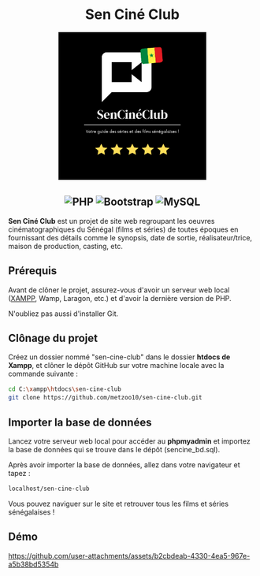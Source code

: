 <h1 align="center">Sen Ciné Club</h1>
<p align="center">
  <img src="images/logos/logo-projet.png" alt="Logo du site - Sen Ciné Club" width="300">
</p>
<h2 align="center">
  <img src="https://img.shields.io/badge/php-%23777BB4.svg?style=for-the-badge&logo=php&logoColor=white" alt="PHP">
  <img src="https://img.shields.io/badge/bootstrap-%238511FA.svg?style=for-the-badge&logo=bootstrap&logoColor=white" alt="Bootstrap">
  <img src="https://img.shields.io/badge/mysql-4479A1.svg?style=for-the-badge&logo=mysql&logoColor=white" alt="MySQL">
</h2>
<p><b>Sen Ciné Club</b> est un projet de site web regroupant les oeuvres cinématographiques du Sénégal (films et séries) de toutes époques en fournissant des détails comme le synopsis, date de sortie, réalisateur/trice, maison de production, casting, etc.</p>
<h2>Prérequis</h2>
<p>Avant de clôner le projet, assurez-vous d'avoir un serveur web local (<a href="https://www.apachefriends.org/fr/download.html">XAMPP</a>, Wamp, Laragon, etc.) et d'avoir la dernière version de PHP.</p>
<p>N'oubliez pas aussi d'installer Git.</p>
<h2>Clônage du projet</h2>
<p>Créez un dossier nommé "sen-cine-club" dans le dossier <b>htdocs de Xampp</b>, et clôner le dépôt GitHub sur votre machine locale avec la commande suivante :</p>

```bash
cd C:\xampp\htdocs\sen-cine-club
git clone https://github.com/metzoo10/sen-cine-club.git
```

<h2>Importer la base de données</h2>
<p>Lancez votre serveur web local pour accéder au <b>phpmyadmin</b> et importez la base de données qui se trouve dans le dépôt (sencine_bd.sql).</p>
<p>Après avoir importer la base de données, allez dans votre navigateur et tapez :</p>

```bash
localhost/sen-cine-club
```
<p>Vous pouvez naviguer sur le site et retrouver tous les films et séries sénégalaises !</p>

<h2>Démo</h2>


https://github.com/user-attachments/assets/b2cbdeab-4330-4ea5-967e-a5b38bd5354b

